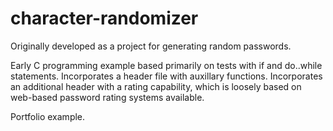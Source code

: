 # character-randomizer
Originally developed as a project for generating random passwords.

Early C programming example based primarily on tests with if and do..while statements.
Incorporates a header file with auxillary functions.
Incorporates an additional header with a rating capability, which is loosely based on web-based password rating systems available.

Portfolio example.
